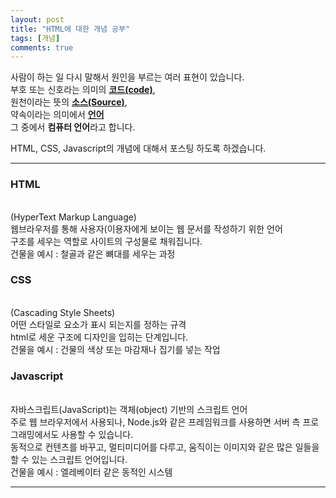 ```yaml
---
layout: post
title: "HTML에 대한 개념 공부"
tags: [개념]
comments: true
---
```


사람이 하는 일
다시 말해서
원인을 부르는 여러 표현이 있습니다.<br>
부호 또는 신호라는 의미의 <strong><u>코드(code)</u></strong>, <br>
원천이라는 뜻의 <strong><u>소스(Source)</u></strong>, <br>
약속이라는 의미에서 <strong><u>언어</u></strong> <br>
그 중에서 <strong>컴퓨터 언어</strong>라고 합니다.

HTML, CSS, Javascript의 개념에 대해서 포스팅 하도록 하겠습니다.

---   

  <p>
  
  ### HTML
  
  <br>
  (HyperText Markup Language)<br>
  웹브라우저를 통해 사용자(이용자에게 보이는 웹 문서를 작성하기 위한 언어<br>
  구조를 세우는 역할로 사이트의 구성물로 채워집니다.<br>
  건물을 예시 : 철골과 같은 뼈대를 세우는 과정<br>
  
  </p>
  <p>
  
  ### CSS
  
  <br>
  (Cascading Style Sheets)<br>
  어떤 스타일로 요소가 표시 되는지를 정하는 규격<br>
  html로 세운 구조에 디자인을 입히는 단계입니다.<br>
  건물을 예시 : 건물의 색상 또는 마감재나 집기를 넣는 작업<br>
  
   </p>
   <p>
   
  ### Javascript
  
  <br>
  자바스크립트(JavaScript)는 객체(object) 기반의 스크립트 언어<br>
  주로 웹 브라우저에서 사용되나, Node.js와 같은 프레임워크를 사용하면 서버 측 프로그래밍에서도 사용할 수 있습니다.<br>
  동적으로 컨텐츠를 바꾸고, 멀티미디어를 다루고, 움직이는 이미지와 같은 많은 일들을 할 수 있는 스크립트 언어입니다.<br>
  건물을 예시 : 엘레베이터 같은 동적인 시스템<br>
  </p>
    
---
